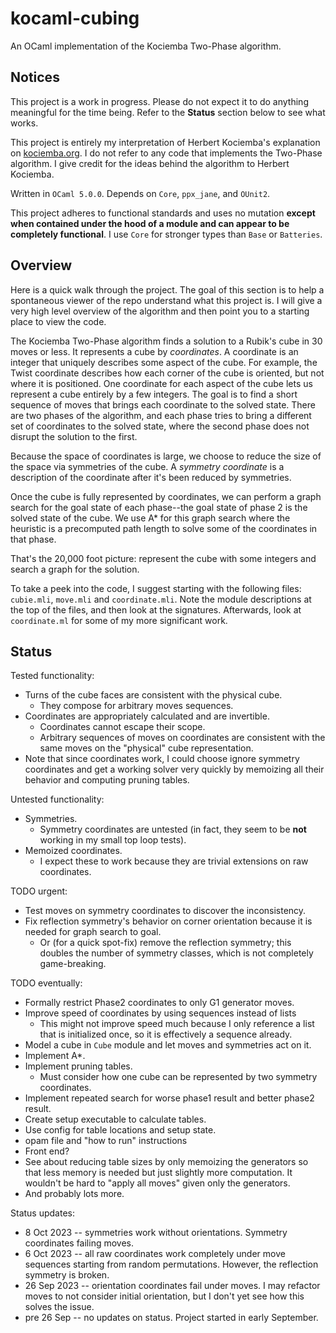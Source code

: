 # kocaml-cubing
An OCaml implementation of the Kociemba Two-Phase algorithm.

## Notices

This project is a work in progress. Please do not expect it to do anything meaningful for the time being. Refer to the **Status** section below to see what works.

This project is entirely my interpretation of Herbert Kociemba's explanation on [kociemba.org](http://kociemba.org/cube.htm). I do not refer to any code that implements the Two-Phase algorithm. I give credit for the ideas behind the algorithm to Herbert Kociemba.

Written in `OCaml 5.0.0`. Depends on `Core`, `ppx_jane`, and `OUnit2`.

This project adheres to functional standards and uses no mutation **except when contained under the hood of a module and can appear to be completely functional**. I use `Core` for stronger types than `Base` or `Batteries`.

## Overview

Here is a quick walk through the project. The goal of this section is to help a spontaneous viewer of the repo understand what this project is. I will give a very high level overview of the algorithm and then point you to a starting place to view the code.

The Kociemba Two-Phase algorithm finds a solution to a Rubik's cube in 30 moves or less. It represents a cube by *coordinates*. A coordinate is an integer that uniquely describes some aspect of the cube. For example, the Twist coordinate describes how each corner of the cube is oriented, but not where it is positioned. One coordinate for each aspect of the cube lets us represent a cube entirely by a few integers. The goal is to find a short sequence of moves that brings each coordinate to the solved state. There are two phases of the algorithm, and each phase tries to bring a different set of coordinates to the solved state, where the second phase does not disrupt the solution to the first.

Because the space of coordinates is large, we choose to reduce the size of the space via symmetries of the cube. A *symmetry coordinate* is a description of the coordinate after it's been reduced by symmetries.

Once the cube is fully represented by coordinates, we can perform a graph search for the goal state of each phase--the goal state of phase 2 is the solved state of the cube. We use A* for this graph search where the heuristic is a precomputed path length to solve some of the coordinates in that phase.

That's the 20,000 foot picture: represent the cube with some integers and search a graph for the solution.

To take a peek into the code, I suggest starting with the following files: `cubie.mli`, `move.mli` and `coordinate.mli`. Note the module descriptions at the top of the files, and then look at the signatures. Afterwards, look at `coordinate.ml` for some of my more significant work.

## Status

Tested functionality:
* Turns of the cube faces are consistent with the physical cube.
  * They compose for arbitrary moves sequences.
* Coordinates are appropriately calculated and are invertible.
  * Coordinates cannot escape their scope.
  * Arbitrary sequences of moves on coordinates are consistent with the same moves on the "physical" cube representation.
* Note that since coordinates work, I could choose ignore symmetry coordinates and get a working solver very quickly by memoizing all their behavior and computing pruning tables.

Untested functionality:
* Symmetries.
  * Symmetry coordinates are untested (in fact, they seem to be **not** working in my small top loop tests).
* Memoized coordinates.
  * I expect these to work because they are trivial extensions on raw coordinates.

TODO urgent:
* Test moves on symmetry coordinates to discover the inconsistency.
* Fix reflection symmetry's behavior on corner orientation because it is needed for graph search to goal.
  * Or (for a quick spot-fix) remove the reflection symmetry; this doubles the number of symmetry classes, which is not completely game-breaking.

TODO eventually:
* Formally restrict Phase2 coordinates to only G1 generator moves.
* Improve speed of coordinates by using sequences instead of lists
  * This might not improve speed much because I only reference a list that is initialized once, so it is effectively a sequence already.
* Model a cube in `Cube` module and let moves and symmetries act on it.
* Implement A*.
* Implement pruning tables.
  * Must consider how one cube can be represented by two symmetry coordinates.
* Implement repeated search for worse phase1 result and better phase2 result.
* Create setup executable to calculate tables.
* Use config for table locations and setup state.
* opam file and "how to run" instructions
* Front end?
* See about reducing table sizes by only memoizing the generators so that less memory is needed but just slightly more computation. It wouldn't be hard to "apply all moves" given only the generators.
* And probably lots more.

Status updates:
* 8 Oct 2023 -- symmetries work without orientations. Symmetry coordinates failing moves.
* 6 Oct 2023 -- all raw coordinates work completely under move sequences starting from random permutations. However, the reflection symmetry is broken.
* 26 Sep 2023 -- orientation coordinates fail under moves. I may refactor moves to not consider initial orientation, but I don't yet see how this solves the issue.
* pre 26 Sep -- no updates on status. Project started in early September.

